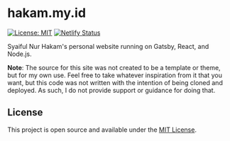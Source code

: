 # hakam.my.id

[![License: MIT](https://img.shields.io/badge/License-MIT-blue.svg)](https://opensource.org/licenses/MIT) [![Netlify Status](https://api.netlify.com/api/v1/badges/fbdbaee1-06e8-40c4-9829-fb62d4c25ff7/deploy-status)](https://app.netlify.com/sites/hakam/deploys)

Syaiful Nur Hakam's personal website running on Gatsby, React, and Node.js.

**Note**: The source for this site was not created to be a template or theme, but for my own use. Feel free to take whatever inspiration from it that you want, but this code was not written with the intention of being cloned and deployed. As such, I do not provide support or guidance for doing that.

## License

This project is open source and available under the [MIT License](LICENSE).
